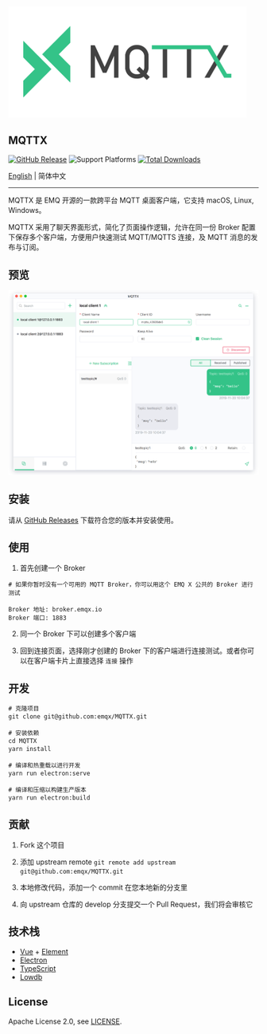 <img src="./assets/mqttx-logo.png" width="480" alt="MQTTX Logo"/>

## MQTTX

[![GitHub Release](https://img.shields.io/github/release/emqx/mqttx?color=brightgreen)](https://github.com/emqx/mqttx/releases) ![Support Platforms](https://camo.githubusercontent.com/a50c47295f350646d08f2e1ccd797ceca3840e52/68747470733a2f2f696d672e736869656c64732e696f2f62616467652f706c6174666f726d2d6d61634f5325323025374325323057696e646f77732532302537432532304c696e75782d6c69676874677265792e737667) [![Total Downloads](https://img.shields.io/github/downloads/emqx/mqttx/total.svg)](https://github.com/emqx/mqttx/releases)

[English](./README.md) | 简体中文

---

MQTTX 是 EMQ 开源的一款跨平台 MQTT 桌面客户端，它支持 macOS, Linux, Windows。

MQTTX 采用了聊天界面形式，简化了页面操作逻辑，允许在同一份 Broker 配置下保存多个客户端，方便用户快速测试 MQTT/MQTTS 连接，及 MQTT 消息的发布与订阅。

## 预览

![mqttx-preview](./assets/mqttx-preview.png)

## 安装

请从 [GitHub Releases](https://github.com/emqx/MQTTX/releases) 下载符合您的版本并安装使用。

## 使用

1. 首先创建一个 Broker

```shell
# 如果你暂时没有一个可用的 MQTT Broker，你可以用这个 EMQ X 公共的 Broker 进行测试

Broker 地址: broker.emqx.io
Broker 端口: 1883
```

2. 同一个 Broker 下可以创建多个客户端

3. 回到连接页面，选择刚才创建的 Broker 下的客户端进行连接测试。或者你可以在客户端卡片上直接选择 `连接` 操作

## 开发

``` shell
# 克隆项目
git clone git@github.com:emqx/MQTTX.git

# 安装依赖
cd MQTTX
yarn install

# 编译和热重载以进行开发
yarn run electron:serve

# 编译和压缩以构建生产版本
yarn run electron:build
```

## 贡献

1. Fork 这个项目

2. 添加 upstream remote `git remote add upstream git@github.com:emqx/MQTTX.git`

3. 本地修改代码，添加一个 commit 在您本地新的分支里

4. 向 upstream 仓库的 develop 分支提交一个 Pull Request，我们将会审核它

## 技术栈

- [Vue](https://vuejs.org/) + [Element](https://element.eleme.io)
- [Electron](https://electronjs.org/)
- [TypeScript](https://www.typescriptlang.org/)
- [Lowdb](https://github.com/typicode/lowdb)

## License

Apache License 2.0, see [LICENSE](https://github.com/emqx/MQTTX/blob/master/LICENSE).
